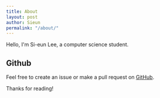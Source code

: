 ```yaml
---
title: About
layout: post
author: Sieun
permalink: "/about/"
---
```


Hello, I'm Si-eun Lee, a computer science student.

## Github
Feel free to create an issue or make a pull request on [GitHub](https://github.com/sileeee).

Thanks for reading!
